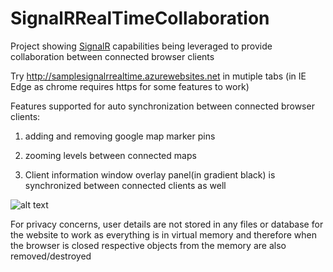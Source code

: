 # SignalRRealTimeCollaboration

Project showing [SignalR](http://www.asp.net/signalr) capabilities being leveraged to provide collaboration between connected browser clients

Try http://samplesignalrrealtime.azurewebsites.net in mutiple tabs (in IE Edge as chrome requires https for some features to work)

Features supported for auto synchronization between connected browser clients:

1. adding and removing google map marker pins

2. zooming levels between connected maps

3. Client information window overlay panel(in gradient black) is synchronized between connected clients as well


![alt text](https://github.com/NileshSP/SignalRRealTimeDemo/blob/master/screenshot.gif "Working example..")


For privacy concerns, user details are not stored in any files or database for the website to work as everything is in virtual memory and therefore when the browser is closed respective objects from the memory are also removed/destroyed

